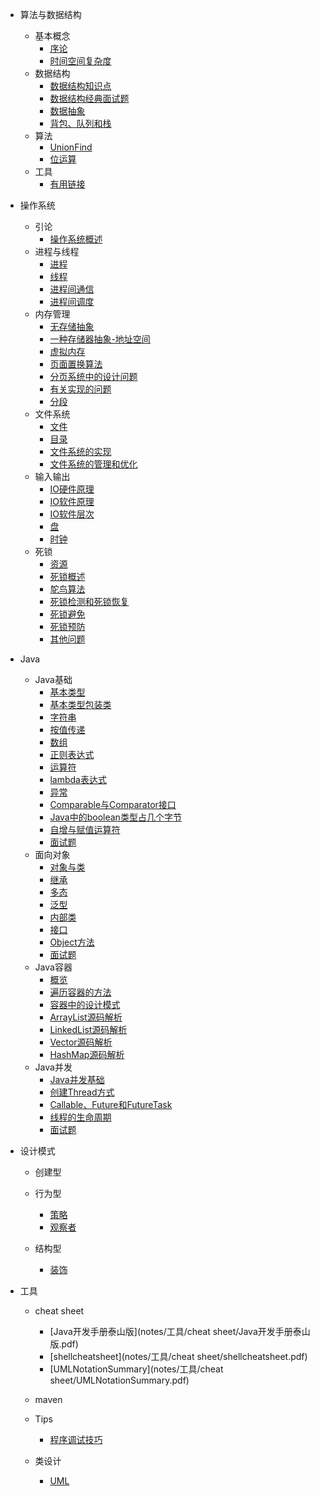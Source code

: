 * 算法与数据结构
  * 基本概念    
    * [序论](notes/算法与数据结构/基本概念/序论.md)
    * [时间空间复杂度](notes/算法与数据结构/基本概念/时间空间复杂度.md)
  * 数据结构   
    * [数据结构知识点](notes/算法与数据结构/数据结构/数据结构知识点.md)
    * [数据结构经典面试题](notes/算法与数据结构/数据结构/数据结构经典面试题.md)
    * [数据抽象](notes/算法与数据结构/数据结构/数据抽象.md)
    * [背包、队列和栈](notes/算法与数据结构/数据结构/背包、队列和栈.md)
  * 算法
    * [UnionFind](notes/算法与数据结构/算法/UnionFind.md)
    * [位运算](notes/算法与数据结构/算法/位运算.md)
  * 工具
    * [有用链接](notes/算法与数据结构/工具/有用链接.md)
* 操作系统
  * 引论
    * [操作系统概述](notes/操作系统/ch1引论/操作系统概述.md)
  * 进程与线程
    * [进程](notes/操作系统/ch2进程与线程/进程.md)
    * [线程](notes/操作系统/ch2进程与线程/线程.md)
    * [进程间通信](notes/操作系统/ch2进程与线程/进程间通信.md)
    * [进程间调度](notes/操作系统/ch2进程与线程/进程间调度.md)
  * 内存管理
    * [无存储抽象](notes/操作系统/ch3内存管理/无存储抽象.md)
    * [一种存储器抽象-地址空间](notes/操作系统/ch3内存管理/一种存储器抽象-地址空间.md)
    * [虚拟内存](notes/操作系统/ch3内存管理/虚拟内存.md)
    * [页面置换算法](notes/操作系统/ch3内存管理/页面置换算法.md)
    * [分页系统中的设计问题](notes/操作系统/ch3内存管理/分页系统中的设计问题.md)
    * [有关实现的问题](notes/操作系统/ch3内存管理/有关实现的问题.md)
    * [分段](notes/操作系统/ch3内存管理/分段.md)
  * 文件系统
    * [文件](notes/操作系统/ch4文件系统/文件.md)
    * [目录](notes/操作系统/ch4文件系统/目录.md)
    * [文件系统的实现](notes/操作系统/ch4文件系统/文件系统的实现.md)
    * [文件系统的管理和优化](notes/操作系统/ch4文件系统/文件系统的管理和优化.md)
  * 输入输出
    * [IO硬件原理](notes/操作系统/ch5输入输出/IO硬件原理.md)
    * [IO软件原理](notes/操作系统/ch5输入输出/IO软件原理.md)
    * [IO软件层次](notes/操作系统/ch5输入输出/IO软件层次.md)
    * [盘](notes/操作系统/ch5输入输出/盘.md)
    * [时钟](notes/操作系统/ch5输入输出/时钟.md)
  * 死锁
    * [资源](notes/操作系统/ch6死锁/资源.md)
    * [死锁概述](notes/操作系统/ch6死锁/死锁概述.md)
    * [鸵鸟算法](notes/操作系统/ch6死锁/鸵鸟算法.md)
    * [死锁检测和死锁恢复](notes/操作系统/ch6死锁/死锁检测和死锁恢复.md)
    * [死锁避免](notes/操作系统/ch6死锁/死锁避免.md)
    * [死锁预防](notes/操作系统/ch6死锁/死锁预防.md)
    * [其他问题](notes/操作系统/ch6死锁/其他问题.md)


* Java
  * Java基础 
    * [基本类型](notes/Java/Java基础/基本类型.md)
    * [基本类型包装类](notes/Java/Java基础/基本类型包装类.md)
    * [字符串](notes/Java/Java基础/字符串.md)
    * [按值传递](notes/Java/Java基础/按值传递.md)
    * [数组](notes/Java/Java基础/数组.md)
    * [正则表达式](notes/Java/Java基础/正则表达式.md)
    * [运算符](notes/Java/Java基础/运算符.md)
    * [lambda表达式](notes/Java/Java基础/lambda表达式.md)
    * [异常](notes/Java/Java基础/异常.md)
    * [Comparable与Comparator接口](notes/Java/Java基础/Comparable与Comparator接口.md)
    * [Java中的boolean类型占几个字节](notes/Java/Java基础/Java中的boolean类型占几个字节.md)
    * [自增与赋值运算符](notes/Java/Java基础/自增与赋值运算符.md)
    * [面试题](notes/Java/Java基础/面试题.md)
  * 面向对象   
    * [对象与类](notes/Java/面向对象/对象与类.md)
    * [继承](notes/Java/面向对象/继承.md)
    * [多态](notes/Java/面向对象/多态.md)
    * [泛型](notes/Java/面向对象/泛型.md)
    * [内部类](notes/Java/面向对象/内部类.md)
    * [接口](notes/Java/面向对象/接口.md)
    * [Object方法](notes/Java/面向对象/Object方法.md)
    * [面试题](notes/Java/面向对象/面试题.md)
  * Java容器
    * [概览](notes/Java/Java容器/概览.md)
    * [遍历容器的方法](notes/Java/Java容器/遍历容器的方法.md)
    * [容器中的设计模式](notes/Java/Java容器/容器中的设计模式.md)
    * [ArrayList源码解析](notes/Java/Java容器/ArrayList源码解析.md)
    * [LinkedList源码解析](notes/Java/Java容器/LinkedList源码解析.md)
    * [Vector源码解析](notes/Java/Java容器/Vector源码解析.md)
    * [HashMap源码解析](notes/Java/Java容器/HashMap源码解析.md)
  * Java并发
    * [Java并发基础](notes/Java/Java并发/Java并发基础.md)
    * [创建Thread方式](notes/Java/Java并发/创建Thread方式.md)
    * [Callable、Future和FutureTask](notes/Java/Java并发/Callable、Future和FutureTask.md)
    * [线程的生命周期](notes/Java/Java并发/线程的生命周期.md)
    * [面试题](notes/Java/Java并发/面试题.md)
* 设计模式

  * 创建型
  * 行为型

    * [策略](notes/设计模式/行为型/设计模式入门-策略模式.md)
    * [观察者](notes/设计模式/行为型/观察者模式.md)
  * 结构型

    * [装饰](notes/设计模式/结构型/装饰者模式.md)
* 工具

  * cheat sheet

    * [Java开发手册泰山版](notes/工具/cheat sheet/Java开发手册泰山版.pdf)
    * [shellcheatsheet](notes/工具/cheat sheet/shellcheatsheet.pdf)
    * [UMLNotationSummary](notes/工具/cheat sheet/UMLNotationSummary.pdf)
  * maven
  * Tips

    * [程序调试技巧](notes/工具/Tips/程序调试技巧.md)
  * 类设计

    * [UML](notes/工具/类设计/UML.md)

